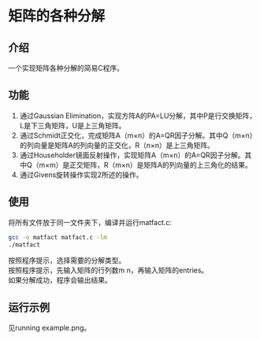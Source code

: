 # 矩阵的各种分解

## 介绍

一个实现矩阵各种分解的简易C程序。

## 功能

1. 通过Gaussian Elimination，实现方阵A的PA=LU分解，其中P是行交换矩阵，L是下三角矩阵，U是上三角矩阵。
2. 通过Schmidt正交化，完成矩阵A（m×n）的A=QR因子分解。其中Q（m×n）的列向量是矩阵A的列向量的正交化，R（n×n）是上三角矩阵。
3. 通过Householder镜面反射操作，实现矩阵A（m×n）的A=QR因子分解。其中Q（m×m）是正交矩阵，R（m×n）是矩阵A的列向量的上三角化的结果。
4. 通过Givens旋转操作实现2所述的操作。

## 使用

将所有文件放于同一文件夹下，编译并运行matfact.c:
```bash
gcc -o matfact matfact.c -lm
./matfact
```
按照程序提示，选择需要的分解类型。\
按照程序提示，先输入矩阵的行列数m n，再输入矩阵的entries。\
如果分解成功，程序会输出结果。

## 运行示例

见running example.png。
